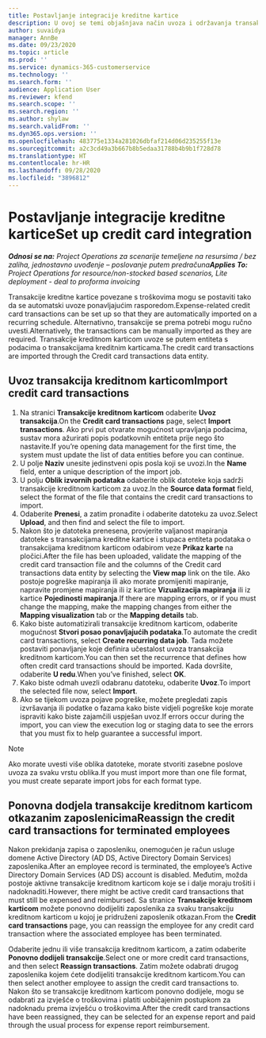 ```yaml
---
title: Postavljanje integracije kreditne kartice
description: U ovoj se temi objašnjava način uvoza i održavanja transakcija kreditne kartice povezane s troškovima.
author: suvaidya
manager: AnnBe
ms.date: 09/23/2020
ms.topic: article
ms.prod: ''
ms.service: dynamics-365-customerservice
ms.technology: ''
ms.search.form: ''
audience: Application User
ms.reviewer: kfend
ms.search.scope: ''
ms.search.region: ''
ms.author: shylaw
ms.search.validFrom: ''
ms.dyn365.ops.version: ''
ms.openlocfilehash: 483775e1334a281026dbfaf214d06d235255f13e
ms.sourcegitcommit: a2c3cd49a3b667b8b5edaa31788b4b9b1f728d78
ms.translationtype: HT
ms.contentlocale: hr-HR
ms.lasthandoff: 09/28/2020
ms.locfileid: "3896812"
---
```

# <a name="set-up-credit-card-integration"></a><span data-ttu-id="89d83-103">Postavljanje integracije kreditne kartice</span><span class="sxs-lookup"><span data-stu-id="89d83-103">Set up credit card integration</span></span>

<span data-ttu-id="89d83-104">_**Odnosi se na:** Project Operations za scenarije temeljene na resursima / bez zaliha, jednostavno uvođenje – poslovanje putem predračuna_</span><span class="sxs-lookup"><span data-stu-id="89d83-104">_**Applies To:** Project Operations for resource/non-stocked based scenarios, Lite deployment - deal to proforma invoicing_</span></span>

<span data-ttu-id="89d83-105">Transakcije kreditne kartice povezane s troškovima mogu se postaviti tako da se automatski uvoze ponavljajućim rasporedom.</span><span class="sxs-lookup"><span data-stu-id="89d83-105">Expense-related credit card transactions can be set up so that they are automatically imported on a recurring schedule.</span></span> <span data-ttu-id="89d83-106">Alternativno, transakcije se prema potrebi mogu ručno uvesti.</span><span class="sxs-lookup"><span data-stu-id="89d83-106">Alternatively, the transactions can be manually imported as they are required.</span></span> <span data-ttu-id="89d83-107">Transakcije kreditnom karticom uvoze se putem entiteta s podacima o transakcijama kreditnim karticama.</span><span class="sxs-lookup"><span data-stu-id="89d83-107">The credit card transactions are imported through the Credit card transactions data entity.</span></span>

## <a name="import-credit-card-transactions"></a><span data-ttu-id="89d83-108">Uvoz transakcija kreditnom karticom</span><span class="sxs-lookup"><span data-stu-id="89d83-108">Import credit card transactions</span></span>

1. <span data-ttu-id="89d83-109">Na stranici **Transakcije kreditnom karticom** odaberite **Uvoz transakcija**.</span><span class="sxs-lookup"><span data-stu-id="89d83-109">On the **Credit card transactions** page, select **Import transactions**.</span></span> <span data-ttu-id="89d83-110">Ako prvi put otvarate mogućnost upravljanja podacima, sustav mora ažurirati popis podatkovnih entiteta prije nego što nastavite.</span><span class="sxs-lookup"><span data-stu-id="89d83-110">If you’re opening data management for the first time, the system must update the list of data entities before you can continue.</span></span>
2. <span data-ttu-id="89d83-111">U polje **Naziv** unesite jedinstveni opis posla koji se uvozi.</span><span class="sxs-lookup"><span data-stu-id="89d83-111">In the **Name** field, enter a unique description of the import job.</span></span>
3. <span data-ttu-id="89d83-112">U polju **Oblik izvornih podataka** odaberite oblik datoteke koja sadrži transakcije kreditnom karticom za uvoz.</span><span class="sxs-lookup"><span data-stu-id="89d83-112">In the **Source data format** field, select the format of the file that contains the credit card transactions to import.</span></span>
4. <span data-ttu-id="89d83-113">Odaberite **Prenesi**, a zatim pronađite i odaberite datoteku za uvoz.</span><span class="sxs-lookup"><span data-stu-id="89d83-113">Select **Upload**, and then find and select the file to import.</span></span>
5. <span data-ttu-id="89d83-114">Nakon što je datoteka prenesena, provjerite valjanost mapiranja datoteke s transakcijama kreditne kartice i stupaca entiteta podataka o transakcijama kreditnom karticom odabirom veze **Prikaz karte** na pločici.</span><span class="sxs-lookup"><span data-stu-id="89d83-114">After the file has been uploaded, validate the mapping of the credit card transaction file and the columns of the Credit card transactions data entity by selecting the **View map** link on the tile.</span></span> <span data-ttu-id="89d83-115">Ako postoje pogreške mapiranja ili ako morate promijeniti mapiranje, napravite promjene mapiranja ili iz kartice **Vizualizacija mapiranja** ili iz kartice **Pojedinosti mapiranja**.</span><span class="sxs-lookup"><span data-stu-id="89d83-115">If there are mapping errors, or if you must change the mapping, make the mapping changes from either the **Mapping visualization** tab or the **Mapping details** tab.</span></span>
6. <span data-ttu-id="89d83-116">Kako biste automatizirali transakcije kreditnom karticom, odaberite mogućnost **Stvori posao ponavljajućih podataka**.</span><span class="sxs-lookup"><span data-stu-id="89d83-116">To automate the credit card transactions, select **Create recurring data job**.</span></span> <span data-ttu-id="89d83-117">Tada možete postaviti ponavljanje koje definira učestalost uvoza transakcija kreditnom karticom.</span><span class="sxs-lookup"><span data-stu-id="89d83-117">You can then set the recurrence that defines how often credit card transactions should be imported.</span></span> <span data-ttu-id="89d83-118">Kada dovršite, odaberite **U redu**.</span><span class="sxs-lookup"><span data-stu-id="89d83-118">When you’ve finished, select **OK**.</span></span>
7. <span data-ttu-id="89d83-119">Kako biste odmah uvezli odabranu datoteku, odaberite **Uvoz**.</span><span class="sxs-lookup"><span data-stu-id="89d83-119">To import the selected file now, select **Import**.</span></span>
8. <span data-ttu-id="89d83-120">Ako se tijekom uvoza pojave pogreške, možete pregledati zapis izvršavanja ili podatke o fazama kako biste vidjeli pogreške koje morate ispraviti kako biste zajamčili uspješan uvoz.</span><span class="sxs-lookup"><span data-stu-id="89d83-120">If errors occur during the import, you can view the execution log or staging data to see the errors that you must fix to help guarantee a successful import.</span></span>

> [!NOTE]
> <span data-ttu-id="89d83-121">Ako morate uvesti više oblika datoteke, morate stvoriti zasebne poslove uvoza za svaku vrstu oblika.</span><span class="sxs-lookup"><span data-stu-id="89d83-121">If you must import more than one file format, you must create separate import jobs for each format type.</span></span>

## <a name="reassign-the-credit-card-transactions-for-terminated-employees"></a><span data-ttu-id="89d83-122">Ponovna dodjela transakcije kreditnom karticom otkazanim zaposlenicima</span><span class="sxs-lookup"><span data-stu-id="89d83-122">Reassign the credit card transactions for terminated employees</span></span>

<span data-ttu-id="89d83-123">Nakon prekidanja zapisa o zaposleniku, onemogućen je račun usluge domene Active Directory (AD DS, Active Directory Domain Services) zaposlenika.</span><span class="sxs-lookup"><span data-stu-id="89d83-123">After an employee record is terminated, the employee’s Active Directory Domain Services (AD DS) account is disabled.</span></span> <span data-ttu-id="89d83-124">Međutim, možda postoje aktivne transakcije kreditnom karticom koje se i dalje moraju trošiti i nadoknaditi.</span><span class="sxs-lookup"><span data-stu-id="89d83-124">However, there might be active credit card transactions that must still be expensed and reimbursed.</span></span> <span data-ttu-id="89d83-125">Sa stranice **Transakcije kreditnom karticom** možete ponovno dodijeliti zaposlenika za svaku transakciju kreditnom karticom u kojoj je pridruženi zaposlenik otkazan.</span><span class="sxs-lookup"><span data-stu-id="89d83-125">From the **Credit card transactions** page, you can reassign the employee for any credit card transaction where the associated employee has been terminated.</span></span>

<span data-ttu-id="89d83-126">Odaberite jednu ili više transakcija kreditnom karticom, a zatim odaberite **Ponovno dodijeli transakcije**.</span><span class="sxs-lookup"><span data-stu-id="89d83-126">Select one or more credit card transactions, and then select **Reassign transactions**.</span></span> <span data-ttu-id="89d83-127">Zatim možete odabrati drugog zaposlenika kojem ćete dodijeliti transakcije kreditnom karticom.</span><span class="sxs-lookup"><span data-stu-id="89d83-127">You can then select another employee to assign the credit card transactions to.</span></span> <span data-ttu-id="89d83-128">Nakon što se transakcije kreditnom karticom ponovno dodijele, mogu se odabrati za izvješće o troškovima i platiti uobičajenim postupkom za nadoknadu prema izvješću o troškovima.</span><span class="sxs-lookup"><span data-stu-id="89d83-128">After the credit card transactions have been reassigned, they can be selected for an expense report and paid through the usual process for expense report reimbursement.</span></span>
